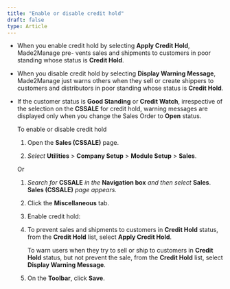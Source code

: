 ```yaml
---
title: "Enable or disable credit hold"
draft: false
type: Article
---
```


-   When you enable credit hold by selecting **Apply Credit Hold**, Made2Manage pre- vents sales and shipments to customers in poor standing whose status is **Credit Hold**.
-   When you disable credit hold by selecting **Display Warning Message**, Made2Manage just warns others when they sell or create shippers to customers and distributors in poor standing whose status is **Credit Hold**.
-   If the customer status is **Good Standing** or **Credit Watch**, irrespective of the selection on the **CSSALE** for credit hold, warning messages are displayed only when you change the Sales Order to **Open** status.

    To enable or disable credit hold

    1.  Open the **Sales (CSSALE)** page.

    1.  *Select* **Utilities** > **Company Setup** > **Module Setup** > **Sales**.

    Or

    1.  *Search for* **CSSALE** *in the* **Navigation box** *and then select* **Sales**. **Sales (CSSALE)** *page appears.*

    2.  Click the **Miscellaneous** tab.

    3.  Enable credit hold:

    1.  To prevent sales and shipments to customers in **Credit Hold**
status, from the **Credit Hold** list, select **Apply Credit Hold**.


        To warn users when they try to sell or ship to customers in **Credit Hold** status, but not prevent the sale, from the **Credit Hold** list, select **Display Warning Message**.
        
    5.  On the **Toolbar**, click **Save**.